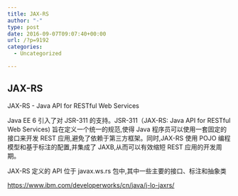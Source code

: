 ```yaml
---
title: JAX-RS
author: "-"
type: post
date: 2016-09-07T09:07:40+00:00
url: /?p=9192
categories:
  - Uncategorized

---
```

## JAX-RS
JAX-RS - Java API for RESTful Web Services
  
Java EE 6 引入了对 JSR-311 的支持。JSR-311（JAX-RS: Java API for RESTful Web Services) 旨在定义一个统一的规范,使得 Java 程序员可以使用一套固定的接口来开发 REST 应用,避免了依赖于第三方框架。同时,JAX-RS 使用 POJO 编程模型和基于标注的配置,并集成了 JAXB,从而可以有效缩短 REST 应用的开发周期。

JAX-RS 定义的 API 位于 javax.ws.rs 包中,其中一些主要的接口、标注和抽象类


https://www.ibm.com/developerworks/cn/java/j-lo-jaxrs/